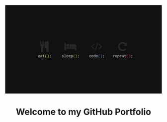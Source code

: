 <div id="header" align="center" width=100%>
  <img src="wallpaperflare.com_wallpaper.jpg">
</div>

<h1 align="center">Welcome to my GitHub Portfolio</h1>
